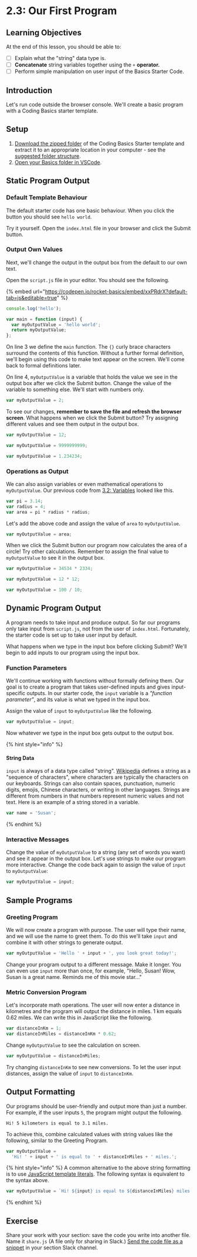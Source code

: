 # 2.3: Our First Program

## Learning Objectives

At the end of this lesson, you should be able to:

* [ ] Explain what the "string" data type is.
* [ ] **Concatenate** string variables together using the `+` **operator.**
* [ ] Perform simple manipulation on user input of the Basics Starter Code.

## Introduction

Let's run code outside the browser console. We'll create a basic program with a Coding Basics starter template.

## Setup

1. [Download the zipped folder](https://github.com/rocketacademy/basics-starter-code/archive/refs/heads/main.zip) of the Coding Basics Starter template and extract it to an appropriate location in your computer - see the [suggested folder structure](broken-reference).
2. [Open your Basics folder in VSCode](broken-reference).

## **Static Program Output**

### **Default Template Behaviour**

The default starter code has one basic behaviour. When you click the button you should see `hello world`.

Try it yourself. Open the `index.html` file in your browser and click the Submit button.

### **Output Own Values**

Next, we'll change the output in the output box from the default to our own text.

Open the `script.js` file in your editor. You should see the following.

{% embed url="https://codepen.io/rocket-basics/embed/xxPRdrX?default-tab=js&editable=true" %}

```javascript
console.log('hello');

var main = function (input) {
  var myOutputValue = 'hello world';
  return myOutputValue;
};
```

On line 3 we define the `main` function. The `{}` curly brace characters surround the contents of this function. Without a further formal definition, we'll begin using this code to make text appear on the screen. We'll come back to formal definitions later.

On line 4, `myOutputValue` is a variable that holds the value we see in the output box after we click the Submit button. Change the value of the variable to something else. We'll start with numbers only.

```javascript
var myOutputValue = 2;
```

To see our changes, **remember to save the file and refresh the browser screen**. What happens when we click the Submit button? Try assigning different values and see them output in the output box.

```javascript
var myOutputValue = 12;
```

```javascript
var myOutputValue = 9999999999;
```

```javascript
var myOutputValue = 1.234234;
```

### **Operations as Output**

We can also assign variables or even mathematical operations to `myOutputValue`. Our previous code from [3.2: Variables](../1-data-types-structures-and-manipulations/1.2-variables.md) looked like this.

```javascript
var pi = 3.14;
var radius = 4;
var area = pi * radius * radius;
```

Let's add the above code and assign the value of `area` to `myOutputValue`.

```javascript
var myOutputValue = area;
```

When we click the Submit button our program now calculates the area of a circle! Try other calculations. Remember to assign the final value to `myOutputValue` to see it in the output box.

```javascript
var myOutputValue = 34534 * 2334;
```

```javascript
var myOutputValue = 12 * 12;
```

```javascript
var myOutputValue = 100 / 10;
```

## Dynamic Program Output

A program needs to take input and produce output. So far our programs only take input from `script.js`, not from the user of `index.html`. Fortunately, the starter code is set up to take user input by default.

What happens when we type in the input box before clicking Submit? We'll begin to add inputs to our program using the input box.

### Function Parameters

We'll continue working with functions without formally defining them. Our goal is to create a program that takes user-defined inputs and gives input-specific outputs. In our starter code, the `input` variable is a _"function parameter"_, and its value is what we typed in the input box.

Assign the value of `input` to `myOutputValue` like the following.

```javascript
var myOutputValue = input;
```

Now whatever we type in the input box gets output to the output box.

{% hint style="info" %}
#### String Data

`input` is always of a data type called "string". [Wikipedia](https://en.wikipedia.org/wiki/String\_\(computer\_science) defines a string as a "sequence of characters", where characters are typically the characters on our keyboards. Strings can also contain spaces, punctuation, numeric digits, emojis, Chinese characters, or writing in other languages. Strings are different from numbers in that numbers represent numeric values and not text. Here is an example of a string stored in a variable.

```javascript
var name = 'Susan';
```
{% endhint %}

### Interactive Messages

Change the value of `myOutputValue` to a string (any set of words you want) and see it appear in the output box. Let's use strings to make our program more interactive. Change the code back again to assign the value of `input` to `myOutputValue`:

```javascript
var myOutputValue = input;
```

## Sample Programs

### Greeting Program

We will now create a program with purpose. The user will type their name, and we will use the name to greet them. To do this we'll take `input` and combine it with other strings to generate output.

```javascript
var myOutputValue = 'Hello ' + input + ', you look great today!';
```

Change your program output to a different message. Make it longer. You can even use `input` more than once, for example, "Hello, Susan! Wow, Susan is a great name. Reminds me of this movie star..."

### Metric Conversion Program

Let's incorporate math operations. The user will now enter a distance in kilometres and the program will output the distance in miles. 1 km equals 0.62 miles. We can write this in JavaScript like the following.

```javascript
var distanceInKm = 1;
var distanceInMiles = distanceInKm * 0.62;
```

Change `myOutputValue` to see the calculation on screen.

```javascript
var myOutputValue = distanceInMiles;
```

Try changing `distanceInKm` to see new conversions. To let the user input distances, assign the value of `input` to `distanceInKm`.

## Output Formatting

Our programs should be user-friendly and output more than just a number. For example, if the user inputs `5`, the program might output the following.

```
Hi! 5 kilometers is equal to 3.1 miles.
```

To achieve this, combine calculated values with string values like the following, similar to the Greeting Program.

```javascript
var myOutputValue =
  'Hi! ' + input + ' is equal to ' + distanceInMiles + ' miles.';
```

{% hint style="info" %}
A common alternative to the above string formatting is to use [JavaScript template literals](https://developer.mozilla.org/en-US/docs/Web/JavaScript/Reference/Template\_literals). The following syntax is equivalent to the syntax above.

```javascript
var myOutputValue = `Hi! ${input} is equal to ${distanceInMiles} miles.`;
```
{% endhint %}

## Exercise

Share your work with your section: save the code you write into another file. Name it `share.js` (A file only for sharing in Slack.) [Send the code file as a snippet](../../course-logistics/course-methodology/#slack-code-snippets) in your section Slack channel.
